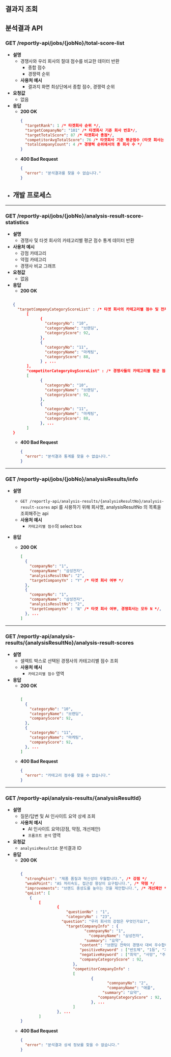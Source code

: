 ## 결과지 조회

## 분석결과 API

### **GET /reportly-api/jobs/{jobNo}/total-score-list**

- **설명**
  - 경쟁사와 우리 회사의 절대 점수를 비교한 데이터 반환
    - 종합 점수
    - 경쟁력 순위
  - **사용처 예시**
    - 결과지 화면 최상단에서 종합 점수, 경쟁력 순위
- **요청값**
  - 없음
- **응답**
  - **200 OK**
    ```json
    {
      "targetRank": 1 /* 타겟회사 순위 */,
      "targetCompanyNo": "101" /* 타겟회사 기준 회사 번호*/,
      "targetTotalScore": 87 /* 타겟회사 총점*/,
      "competitorAvgTotalScore": 76 /* 타겟회사 기준 평균점수 (타겟 회사는 제외), 해당 값을 통해서 업계 평균 대비 백분율 계산*/,
      "totalCompanyCount": 4 /* 경쟁력 순위에서의 총 회사 수 */
    }
    ```
  - **400 Bad Request**
    ```json
    {
      "error": "분석결과를 찾을 수 없습니다."
    }
    ```
- 개발 프로세스
  -

---

### **GET /reportly-api/jobs/{jobNo}/analysis-result-score-statistics**

- **설명**
  - 경쟁사 및 타겟 회사의 카테고리별 평균 점수 통계 데이터 반환
- **사용처 예시**
  - 강점 카테고리
  - 약점 카테고리
  - 경쟁사 비교 그래프
- **요청값**
  - 없음
- **응답**
  - **200 OK**
  ```json

  {
  	"targetCompanyCategoryScoreList" : /* 타겟 회사의 카테고리별 점수 및 전체 평균 점수 -> competitorCategoryAvgScoreList와의 계산을 통해 '강점 카테고리', '약점 카테고리'에 사용 */
  		[
  			  {
  			    "categoryNo": "10",
  			    "categoryName": "브랜딩",
  			    "categoryScore": 92,
  			  },
  			  {
  			    "categoryNo": "11",
  			    "categoryName": "마케팅",
  			    "categoryScore": 88,
  			  } , ...
  		],
  		"competitorCategoryAvgScoreList" : /* 경쟁사들의 카테고리별 평균 점수 -> 경쟁사 비교 그래프 에서 사용 */
  		[
  			  {
  			    "categoryNo": "10",
  			    "categoryName": "브랜딩",
  			    "categoryScore": 92,
  			  },
  			  {
  			    "categoryNo": "11",
  			    "categoryName": "마케팅",
  			    "categoryScore": 88,
  			  }, ...
  		]
  }
  ```
  - **400 Bad Request**
    ```json
    {
      "error": "분석결과 통계를 찾을 수 없습니다."
    }
    ```

---

### **GET /reportly-api/jobs/{jobNo}/analysisResults/info**

- **설명**
  - `GET /reportly-api/analysis-results/{analysisResultNo}/analysis-result-scores` api 를 사용하기 위해 회사명, analysisResultNo 의 목록을 조회해주는 api
  - **사용처 예시**
    - `카테고리별 점수`의 select box
- **응답**

  - **200 OK**

    ```json
    [
      {
        "companyNo": "1",
        "companyName": "삼성전자",
        "analysisResultNo": "2",
        "targetCompanyYn" : "Y" /* 타겟 회사 여부 */
      },
      {
        "companyNo": "1",
        "companyName": "삼성전자",
        "analysisResultNo": "2",
        "targetCompanyYn" : "N" /* 타겟 회사 여부, 경쟁회사는 모두 N */,
      }, ...
    ]
    ```

---

### **GET /reportly-api/analysis-results/{analysisResultNo}/analysis-result-scores**

- **설명**
  - 셀렉트 박스로 선택된 경쟁사의 카테고리별 점수 조회
  - **사용처 예시**
    - `카테고리별 점수` 영역
- **응답**
  - **200 OK**
    ```json

    [
      {
        "categoryNo": "10",
        "categoryName": "브랜딩",
        "companyScore": 92,
      },
      {
        "categoryNo": "11",
        "categoryName": "마케팅",
        "companyScore": 92,
      }, ...
    ]

    ```
  - **400 Bad Request**
    ```json
    {
      "error": "카테고리 점수를 찾을 수 없습니다."
    }
    ```

---

### **GET /reportly-api/analysis-results/{analysisResultId}**

- **설명**
  - 질문/답변 및 AI 인사이트 요약 상세 조회
  - **사용처 예시**
    - AI 인사이트 요약(강점, 약점, 개선제안)
    - `프롬프트 분석` 영역
- **요청값**
  - `analysisResultId`: 분석결과 ID
- **응답**
  - **200 OK**
    ```json

    {
      "strongPoint": "제품 품질과 혁신성이 우월합니다.", /* 강점 */
      "weakPoint": "AS 처리속도, 접근성 향상이 요구됩니다.", /* 약점 */
      "improvements": "브랜드 충성도를 높이는 것을 제안합니다.", /* 개선제안 */
      "qaList": [
        {
    	    [
    			    {
    			    	"questionNo" : "1",
    				    "categoryNo" : "23",
    			      "question": "우리 회사의 강점은 무엇인가요?",
    				    "targetCompanyInfo" : {
    				    		"comnpanyNo": "1",
    							  "companyName": "삼성전자",
    						    "summary": "요약",
    					      "content": "브랜딩 전략이 경쟁사 대비 우수합니다.",
    					      "positiveKeyword" : ["반도체", "1등", "기획"],
    					      "negativeKeyword" : ["최악", "사망", "주가폭락"],
    					      "companyCategoryScore" : 92,
    					   },
    					   "competitorCompanyInfo" :
    					   [
    							   {
    									  "comnpanyNo": "2",
    									  "companyName": "애플",
    				 				    "summary": "요약",
    							      "companyCategoryScore" : 92,
    							   }, ...
    					   ]
    			    }, ...
    	    ]
    }
    ```
  - **400 Bad Request**
    ```json
    {
      "error": "분석결과 상세 정보를 찾을 수 없습니다."
    }
    ```
